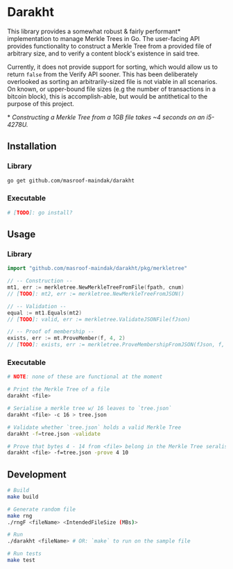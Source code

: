 # Darakht

This library provides a somewhat robust & fairly performant* implementation to manage Merkle Trees in Go. The user-facing API provides functionality to construct a Merkle Tree from a provided file of arbitrary size, and to verify a content block's existence in said tree.

Currently, it does not provide support for sorting, which would allow us to return `false` from the Verify API sooner. This has been deliberately overlooked as sorting an arbitrarily-sized file is not viable in all scenarios. On known, or upper-bound file sizes (e.g the number of transactions in a bitcoin block), this is accomplish-able, but would be antithetical to the purpose of this project.

\* *Constructing a Merkle Tree from a 1GB file takes ~4 seconds on an i5-4278U.*

## Installation

### Library

```bash
go get github.com/masroof-maindak/darakht
```

### Executable

```bash
# [TODO]: go install?
```

## Usage

### Library

```Go
import "github.com/masroof-maindak/darakht/pkg/merkletree"

// -- Construction --
mt1, err := merkletree.NewMerkleTreeFromFile(fpath, cnum)
// [TODO]: mt2, err := merkletree.NewMerkleTreeFromJSON()

// -- Validation --
equal := mt1.Equals(mt2)
// [TODO]: valid, err := merkletree.ValidateJSONFile(fJson)

// -- Proof of membership --
exists, err := mt.ProveMember(f, 4, 2)
// [TODO]: exists, err := merkletree.ProveMembershipFromJSON(fJson, f, 4, 2)
```

### Executable

```bash
# NOTE: none of these are functional at the moment

# Print the Merkle Tree of a file
darakht <file>

# Serialise a merkle tree w/ 16 leaves to `tree.json`
darakht <file> -c 16 > tree.json

# Validate whether `tree.json` holds a valid Merkle Tree
darakht -f=tree.json -validate

# Prove that bytes 4 - 14 from <file> belong in the Merkle Tree seralised in tree.json
darakht <file> -f=tree.json -prove 4 10
```

## Development

```bash
# Build
make build

# Generate random file
make rng
./rngF <fileName> <IntendedFileSize (MBs)>

# Run
./darakht <fileName> # OR: `make` to run on the sample file

# Run tests
make test
```
